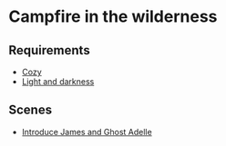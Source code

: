 # Campfire in the wilderness

## Requirements

* [Cozy](../requirements/cozy.md)
* [Light and darkness](../requirements/light-and-darkness.md)

## Scenes

* [Introduce James and Ghost Adelle](../scenes/introduce-james-and-ghost-adelle.md)
